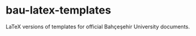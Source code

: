 bau-latex-templates
===================

LaTeX versions of templates for official Bahçeşehir University documents.
